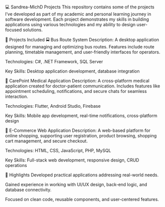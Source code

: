 💻 Sandrea-MichD Projects
This repository contains some of the projects I’ve developed as part of my academic and personal learning journey in software development. Each project demonstrates my skills in building applications using various technologies and my ability to design user-focused solutions.

📂 Projects Included
🚍 Bus Route System
Description: A desktop application designed for managing and optimizing bus routes. Features include route planning, timetable management, and user-friendly interfaces for operators.

Technologies: C#, .NET Framework, SQL Server

Key Skills: Desktop application development, database integration

🏥 CarePoint Medical Application
Description: A cross-platform medical application created for doctor-patient communication. Includes features like appointment scheduling, notifications, and secure chats for seamless interaction.

Technologies: Flutter, Android Studio, Firebase

Key Skills: Mobile app development, real-time notifications, cross-platform design

🛒 E-Commerce Web Application
Description: A web-based platform for online shopping, supporting user registration, product browsing, shopping cart management, and secure checkout.

Technologies: HTML, CSS, JavaScript, PHP, MySQL

Key Skills: Full-stack web development, responsive design, CRUD operations

🎯 Highlights
Developed practical applications addressing real-world needs.

Gained experience in working with UI/UX design, back-end logic, and database connectivity.

Focused on clean code, reusable components, and user-centered features.
